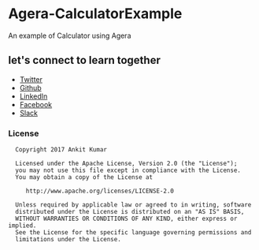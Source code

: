 # Agera-CalculatorExample
An example of Calculator using Agera



## let's connect to learn together
  - [Twitter](https://twitter.com/KumarAnkitRKE)
  - [Github](https://github.com/AnkitDroidGit)
  - [LinkedIn](https://www.linkedin.com/in/kumarankitkumar/)
  - [Facebook](https://www.facebook.com/freeankit)
  - [Slack](https://ankitdroid.slack.com)

  
  
  ### License
  
      Copyright 2017 Ankit Kumar
      
      Licensed under the Apache License, Version 2.0 (the "License");
      you may not use this file except in compliance with the License.
      You may obtain a copy of the License at
  
         http://www.apache.org/licenses/LICENSE-2.0
  
      Unless required by applicable law or agreed to in writing, software
      distributed under the License is distributed on an "AS IS" BASIS,
      WITHOUT WARRANTIES OR CONDITIONS OF ANY KIND, either express or implied.
      See the License for the specific language governing permissions and
      limitations under the License.
